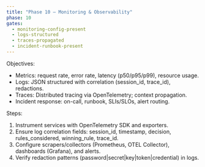 ```yaml
---
title: "Phase 10 — Monitoring & Observability"
phase: 10
gates:
  - monitoring-config-present
  - logs-structured
  - traces-propagated
  - incident-runbook-present
---
```


Objectives:
- Metrics: request rate, error rate, latency (p50/p95/p99), resource usage.
- Logs: JSON structured with correlation (session_id, trace_id), redactions.
- Traces: Distributed tracing via OpenTelemetry; context propagation.
- Incident response: on-call, runbook, SLIs/SLOs, alert routing.

Steps:
1) Instrument services with OpenTelemetry SDK and exporters.
2) Ensure log correlation fields: session_id, timestamp, decision, rules_considered, winning_rule, trace_id.
3) Configure scrapers/collectors (Prometheus, OTEL Collector), dashboards (Grafana), and alerts.
4) Verify redaction patterns (password|secret|key|token|credential) in logs.
